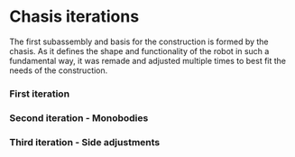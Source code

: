 # Chasis iterations

The first subassembly and basis for the construction is formed by the chasis. As it defines the shape and functionality of the robot in such a fundamental way, it was remade and adjusted multiple times to best fit the needs of the construction.

### First iteration

### Second iteration - Monobodies

### Third iteration - Side adjustments